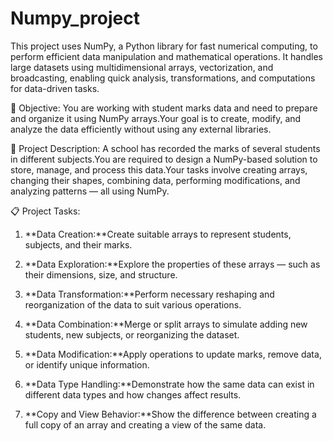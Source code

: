 # Numpy_project
This project uses NumPy, a Python library for fast numerical computing, to perform efficient data manipulation and mathematical operations. It handles large datasets using multidimensional arrays, vectorization, and broadcasting, enabling quick analysis, transformations, and computations for data-driven tasks.

🎯 Objective:
You are working with student marks data and need to prepare and organize it using NumPy arrays.Your goal is to create, modify, and analyze the data efficiently without using any external libraries.

🧠 Project Description:
A school has recorded the marks of several students in different subjects.You are required to design a NumPy-based solution to store, manage, and process this data.Your tasks involve creating arrays, changing their shapes, combining data, performing modifications, and analyzing patterns — all using NumPy.

📋 Project Tasks:

1. **Data Creation:**Create suitable arrays to represent students, subjects, and their marks.

2. **Data Exploration:**Explore the properties of these arrays — such as their dimensions, size, and structure.

3. **Data Transformation:**Perform necessary reshaping and reorganization of the data to suit various operations.

4. **Data Combination:**Merge or split arrays to simulate adding new students, new subjects, or reorganizing the dataset.

5. **Data Modification:**Apply operations to update marks, remove data, or identify unique information.

6. **Data Type Handling:**Demonstrate how the same data can exist in different data types and how changes affect results.

7. **Copy and View Behavior:**Show the difference between creating a full copy of an array and creating a view of the same data.
